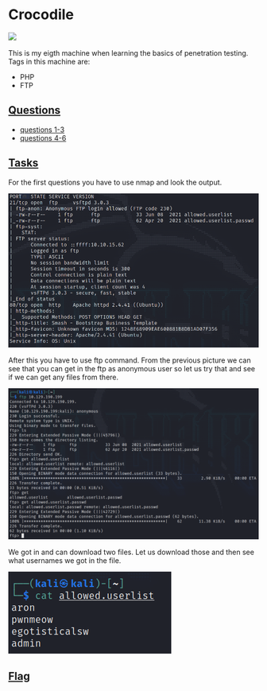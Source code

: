 # Crocodile

![](Misc/dancing_pwnd.PNG)

This is my eigth machine when learning the basics of penetration testing. Tags in this machine are:

- PHP
- FTP

## <ins>**Questions**

* [questions 1-3](Misc/questions_1.PNG)
* [questions 4-6](Misc/questions_2.PNG)

## <ins>**Tasks**

For the first questions you have to use nmap and look the output.

![](Misc/nmap.PNG)

After this you have to use ftp command. From the previous picture we can see that you can get in the ftp as anonymous user so let us try that and see if we can get any files from there.

![](Misc/ftp.PNG)

We got in and can download two files. Let us download those and then see what usernames we got in the file.

![](Misc/usernames.PNG)

## <ins>**Flag**
